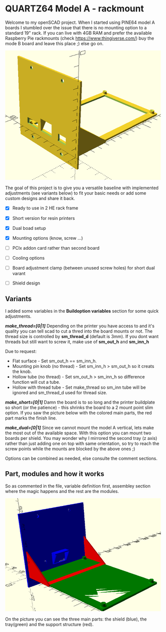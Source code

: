 # QUARTZ64 Model A - rackmount

Welcome to my openSCAD project. When I started using PINE64 model A boards I stumbled over the issue that there is no mounting option to a standard 19" rack. If you can live with 4GB RAM and prefer the available Raspberry Pie rackmounts (check https://www.thingiverse.com/) buy the mode B board and leave this place ;) else go on.

![Front](https://github.com/derkaktus/openscad_quarts64_mod_a/blob/cf24e792cbb92464ba7cc287c550886e375a4679/pictures/single_long_front.png)


The goal of this project is to give you a versatile baseline with implemented adjustments (see variants below) to fit your basic needs or add some custom designs and share it back.

- [x] Ready to use in 2 HE rack frame
- [x] Short version for resin printers
- [x] Dual boad setup
- [x] Mounting options (know, screw ...)
- [ ] PCIx addon card rather than second board
- [ ] Cooling options
- [ ] Board adjustment clamp (between unused screw holes) for short dual varant
- [ ] Shield design


## Variants
I added some variables in the **Buildoption variables** section for some quick adjustments.
  
***make_thread=[0|1]***
Depending on the printer you have access to and it's quality you can tell scad to cut a thred into the board mounts or not. The thread size is controlled by **sm_thread_d** (default is 3mm). If you dont want threads but still want to screw it, make use of **sm_out_h** and **sm_inn_h**

  Due to request: 
  
- Flat surface - Set sm_out_h == sm_inn_h.    
- Mounting pin knob (no thread) - Set sm_inn_h > sm_out_h so it creats the knob.
- Hollow tube (no thread) - Set sm_out_h > sm_inn_h so difference function will cut a tube.
- Hollow with thread tube - Set make_thread so sm_inn tube will be ignored and sm_thread_d used for thread size.  
  
  
***make_short=[0|1]***
Damn the board is to so long and the printer buildplate so short (or the patience) - this shrinks the board to a 2 mount point slim option. If you saw the picture below with the colored main parts, the red part marks the finish line.    
  
  
***make_dual=[0|1]*** 
Since we cannot mount the model A vertical, lets make the most out of the available space. With this option you can mount two boards per shield. You may wonder why I mirrored the second tray (z axis) rather than just adding one on top with same orientation, so try to reach the screw points while the mounts are blocked by the above ones ;)

Options can be combined as needed, else consulte the comment sections. 



## Part, modules and how it works
So as commented in the file, variable definition first, assembley section where the magic happens and the rest are the modules.

![main parts](https://github.com/derkaktus/openscad_quarts64_mod_a/blob/cf24e792cbb92464ba7cc287c550886e375a4679/pictures/main_parts_color.png)

On the picture you can see the three main parts: the shield (blue), the tray(green) and the support structure (red). 


